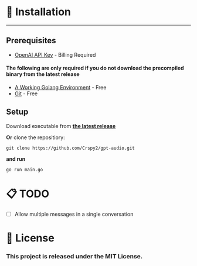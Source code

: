# 🚀 Installation
---
## Prerequisites
- [OpenAI API Key](https://platform.openai.com/account/api-keys) - Billing Required
#### The following are only required if you do not download the precompiled binary from the latest release
- [A Working Golang Environment](https://go.dev/dl/) - Free
- [Git](https://git-scm.com/downloads) - Free


## Setup
Download executable from __[the latest release](https://github.com/Crspy2/gpt-audio/releases/latest)__

**Or** clone the repositiory: 
```
git clone https://github.com/Crspy2/gpt-audio.git
``` 
**and run**
```
go run main.go
```

# 📋 TODO
- [ ] Allow multiple messages in a single conversation

# 🔨 License
### This project is released under the MIT License.